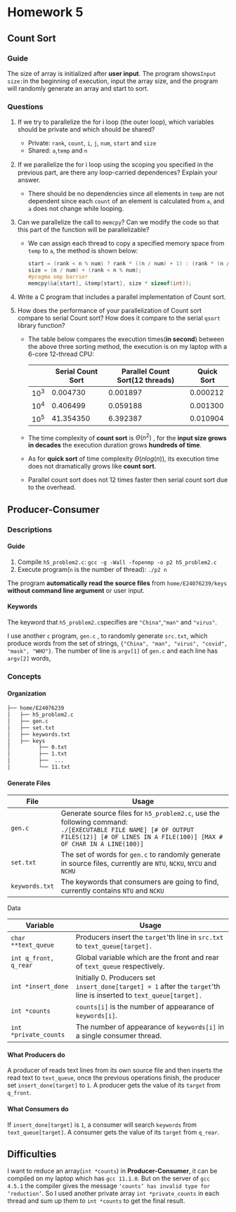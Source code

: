 # Homework 5

## Count Sort

### Guide

The size of array is initialized after **user input**. The program shows`Input size:`in the beginning of execution, input the array size, and the program will randomly generate an array and start to sort.

### Questions

1. If we try to parallelize the for i loop (the outer loop), which variables should be private and which should be shared?
   * Private: `rank`, `count`, `i`,  `j`, `num`, `start` and  `size`
   * Shared: `a`,`temp` and `n`
   
2. If we parallelize the for i loop using the scoping you speciﬁed in the previous part, are there any loop-carried dependences? Explain your answer.
   * There should be no dependencies since all elements in `temp` are not dependent since each `count` of an element is calculated from `a`, and `a` does not change while looping.
   
3. Can we parallelize the call to `memcpy`? Can we modify the code so that this part of the function will be parallelizable?

   * We can assign each thread to copy a specified memory space from `temp` to `a`, the method is shown below:

     ```c
     start = (rank < n % num) ? rank * ((n / num) + 1) : (rank * (n / num)) + n % num;
     size = (n / num) + (rank < n % num);
     #pragma omp barrier
     memcpy(&a[start], &temp[start], size * sizeof(int));
     ```

4. Write a C program that includes a parallel implementation of Count sort.

5. How does the performance of your parallelization of Count sort compare to serial Count sort? How does it compare to the serial `qsort` library function?

   * The table below compares the execution times(**in second**) between the above three sorting method, the execution is on my laptop with a 6-core 12-thread CPU:

     |        | Serial Count Sort | Parallel Count Sort(12 threads) | Quick Sort |
     | ------ | ----------------- | ------------------------------- | ---------- |
     | $10^3$ | 0.004730          | 0.001897                        | 0.000212   |
     | $10^4$ | 0.406499          | 0.059188                        | 0.001300   |
     | $10^5$ | 41.354350         | 6.392387                        | 0.010904   |

   * The time complexity of **count sort** is $\Theta(n^2)$ , for the **input size grows in decades** the execution duration grows **hundreds of time**.
   * As for **quick sort** of time complexity $\Theta(nlog(n))$, its execution time does not dramatically grows like **count sort**.
   * Parallel count sort does not 12 times faster then serial count sort due to the overhead.

## Producer-Consumer

### Descriptions

#### Guide

1. Compile `h5_problem2.c`: `gcc -g -Wall -fopenmp -o p2 h5_problem2.c`
2. Execute program(`n` is the number of thread): `./p2 n`

The program **automatically read the source files** from  `home/E24076239/keys`  **without command line argument** or user input. 

#### Keywords

The keyword that `h5_problem2.c`specifies are `"China"`,`"man"` and `"virus"`.

I use another `c` program, `gen.c` , to randomly generate `src.txt`, which produce words from the set of strings,  `{"China", "man", "virus", "covid", "mask", "WHO"}`. The number of line is `argv[1]` of  `gen.c` and each line has `argv[2]` words,

### Concepts

#### Organization

```html
├── home/E24076239
│   ├── h5_problem2.c
│   ├── gen.c
│   ├── set.txt
│   ├── keywords.txt
│   ├── keys
│         ├── 0.txt
│         ├── 1.txt
│         ├──  ...
│         └── 11.txt
```

#### Generate Files

| File           | Usage                                                        |
| -------------- | ------------------------------------------------------------ |
| `gen.c`        | Generate source files for `h5_problem2.c`, use the following command:  <br>`./[EXECUTABLE FILE NAME] [# OF OUTPUT FILES(12)] [# OF LINES IN A FILE(100)] [MAX # OF CHAR IN A LINE(100)]` |
| `set.txt`      | The set of words for `gen.c` to randomly generate in source files, currently are `NTU`, `NCKU`, `NYCU` and `NCHU` |
| `keywords.txt` | The keywords that consumers are going to find, currently contains `NTU` and `NCKU` |

Data

| Variable              | Usage                                                        |
| --------------------- | ------------------------------------------------------------ |
| `char **text_queue`   | Producers insert the `target`'th line in `src.txt` to `text_queue[target].` |
| `int q_front, q_rear` | Global variable which are the front and rear of `text_queue` respectively. |
| `int *insert_done`    | Initially 0. Producers set `insert_done[target] = 1` after the `target`'th line is inserted to `text_queue[target].` |
| `int *counts`         | `counts[i]` is the number of appearance of `keywords[i]`.    |
| `int *private_counts` | The number of appearance of `keywords[i]` in a single consumer thread. |

#### What Producers do

A producer of  reads text lines from its own source file and then inserts the read text to `text_queue`, once the previous operations finish, the producer set `insert_done[target]` to `1`. A producer gets the value of its `target` from `q_front`.

#### What Consumers do

If `insert_done[target]` is `1`, a consumer will search `keywords` from `text_queue[target]`. A consumer gets the value of its `target` from `q_rear`.

## Difficulties

I want to reduce an array(`int *counts`) in **Producer-Consumer**, it can be compiled on my laptop which has `gcc 11.1.0`. But on the server of `gcc 4.5.1` the compiler gives the message `‘counts’ has invalid type for ‘reduction’`. So I used another private array `int *private_counts` in each thread and sum up them to `int *counts` to get the final result. 
